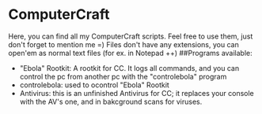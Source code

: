 # ComputerCraft
Here, you can find all my ComputerCraft scripts. Feel free to use them, just don't forget to mention me =)
Files don't have any extensions, you can open'em as normal text files (for ex. in Notepad ++)
##Programs available:
- "Ebola" Rootkit: A rootkit for CC. It logs all commands, and you can control the pc from another pc with the "controlebola" program
- controlebola: used to ocontrol "Ebola" Rootkit
- Antivirus: this is an unfinished Antivirus for CC; it replaces your console with the AV's one, and in bakcground scans for viruses.
